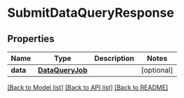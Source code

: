 # SubmitDataQueryResponse

## Properties
Name | Type | Description | Notes
------------ | ------------- | ------------- | -------------
**data** | [**DataQueryJob**](DataQueryJob.md) |  | [optional] 

[[Back to Model list]](../README.md#documentation-for-models) [[Back to API list]](../README.md#documentation-for-api-endpoints) [[Back to README]](../README.md)

